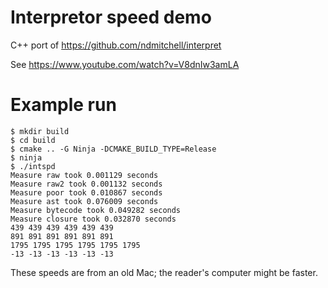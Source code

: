 # Interpretor speed demo

C++ port of https://github.com/ndmitchell/interpret

See https://www.youtube.com/watch?v=V8dnIw3amLA

# Example run

```
$ mkdir build
$ cd build
$ cmake .. -G Ninja -DCMAKE_BUILD_TYPE=Release
$ ninja
$ ./intspd 
Measure raw took 0.001129 seconds
Measure raw2 took 0.001132 seconds
Measure poor took 0.010867 seconds
Measure ast took 0.076009 seconds
Measure bytecode took 0.049282 seconds
Measure closure took 0.032870 seconds
439 439 439 439 439 439 
891 891 891 891 891 891 
1795 1795 1795 1795 1795 1795 
-13 -13 -13 -13 -13 -13 
```

These speeds are from an old Mac; the reader's computer might be faster.
